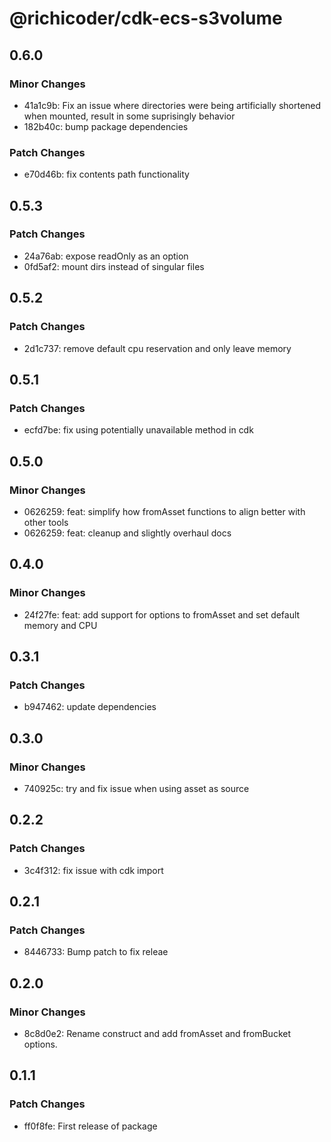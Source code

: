 # @richicoder/cdk-ecs-s3volume

## 0.6.0

### Minor Changes

- 41a1c9b: Fix an issue where directories were being artificially shortened when mounted, result in some suprisingly behavior
- 182b40c: bump package dependencies

### Patch Changes

- e70d46b: fix contents path functionality

## 0.5.3

### Patch Changes

- 24a76ab: expose readOnly as an option
- 0fd5af2: mount dirs instead of singular files

## 0.5.2

### Patch Changes

- 2d1c737: remove default cpu reservation and only leave memory

## 0.5.1

### Patch Changes

- ecfd7be: fix using potentially unavailable method in cdk

## 0.5.0

### Minor Changes

- 0626259: feat: simplify how fromAsset functions to align better with other tools
- 0626259: feat: cleanup and slightly overhaul docs

## 0.4.0

### Minor Changes

- 24f27fe: feat: add support for options to fromAsset and set default memory and CPU

## 0.3.1

### Patch Changes

- b947462: update dependencies

## 0.3.0

### Minor Changes

- 740925c: try and fix issue when using asset as source

## 0.2.2

### Patch Changes

- 3c4f312: fix issue with cdk import

## 0.2.1

### Patch Changes

- 8446733: Bump patch to fix releae

## 0.2.0

### Minor Changes

- 8c8d0e2: Rename construct and add fromAsset and fromBucket options.

## 0.1.1

### Patch Changes

- ff0f8fe: First release of package
